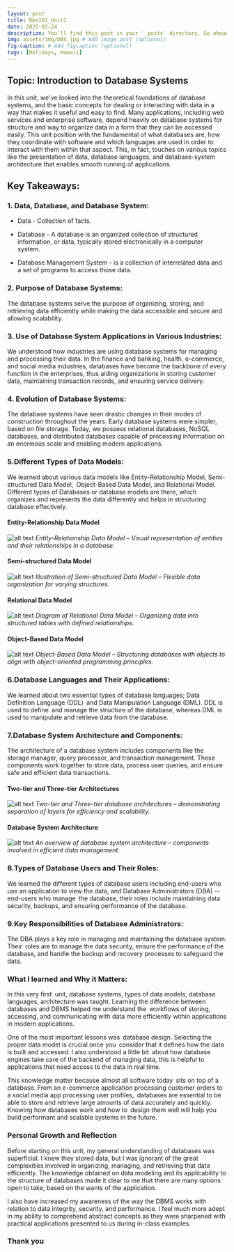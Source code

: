 ```yaml
---
layout: post
title: Dbs101_Unit1
date: 2025-02-24 
description: You’ll find this post in your `_posts` directory. Go ahead and edit it and re-build the site to see your changes. # Add post description (optional)
img: assets/img/DBS.jpg # Add image post (optional)
fig-caption: # Add figcaption (optional)
tags: [Holidays, Hawaii]
---
```

## Topic: Introduction to Database Systems

In this unit, we've looked into the theoretical foundations of database systems, and the basic concepts for dealing or interacting with data in a way that makes it useful and easy to find. Many applications, including web services and enterprise software, depend heavily on database systems for structure and way to organize data in a form that they can be accessed easily. This unit position with the fundamental of what databases are, how they coordinate with software and which languages are used in order to interact with them within that aspect. This, in fact, touches on various topics like the presentation of data, database languages, and database-system architecture that enables smooth running of applications.

## Key Takeaways:
### 1. Data, Database, and Database System:

- Data - Collection of facts.

- Database - A database is an organized collection of
  structured information, or data, typically stored
  electronically in a computer system.

- Database Management System - is a collection of
  interrelated data and a set of programs to access those
  data.

### 2. Purpose of Database Systems:

The database systems serve the purpose of organizing, storing, and retrieving data efficiently while making the data accessible and secure and allowing scalability.

### 3. Use of Database System Applications in Various Industries:

We understood how industries are using database systems for managing and processing their data. In the finance and banking, health, e-commerce, and social media industries, databases have become the backbone of every function in the enterprises, thus aiding organizations in storing customer data, maintaining transaction records, and ensuring service delivery.

### 4. Evolution of Database Systems:

The database systems have seen drastic changes in their modes of construction throughout the years. Early database systems were simpler, based on file storage. Today, we possess relational databases, NoSQL databases, and distributed databases capable of processing information on an enormous scale and enabling modern applications.

### 5.Different Types of Data Models:

We learned about various data models like Entity-Relationship Model, Semi-structured Data Model, Object-Based Data Model, and Relational Model. Different types of Databases or database models are there, which organizes and represents the data differently and helps in structuring database effectively.

#### Entity-Relationship Data Model
![alt text](<../assets/img/Entity Relational Model.jpg>)
*Entity-Relationship Data Model – Visual representation of entities and their relationships in a database.*

#### Semi-structured Data Model
![alt text](<../assets/img/Sime-structure Data-Model.jpg>)
*Illustration of Semi-structured Data Model – Flexible data organization for varying structures.*

#### Relational Data Model
![alt text](<../assets/img/Relational Data Mode.jpg>)
*Diagram of Relational Data Model – Organizing data into structured tables with defined relationships.*

#### Object-Based Data Model
![alt text](<../assets/img/Object Base Data Model.jpg>)
*Object-Based Data Model – Structuring databases with objects to align with object-oriented programming principles.*



### 6.Database Languages and Their Applications:

We learned about  two essential types of database languages;  Data Definition Language (DDL) and Data Manipulation Language (DML). DDL is used to define and manage the structure of the database, whereas DML is used to manipulate and retrieve data from the database.

### 7.Database System Architecture and Components:

The architecture of a database system includes components like the storage manager, query processor, and transaction management. These components work together to store data, process user queries, and ensure safe and efficient data transactions.

#### Two-tier and Three-tier Architectures
![alt text](../assets/img/Two%20tire%20and%20three%20tire.jpg)
*Two-tier and Three-tier database architectures – demonstrating separation of layers for efficiency and scalability.*


#### Database System Architecture
![alt text](<../assets/img/Database System Architecture.jpg>)
*An overview of database system architecture – components involved in efficient data management.*

### 8.Types of Database Users and Their Roles:

We learned the different types of database users including end-users who use an application to view the data, and Database Administrators (DBA) -- end-users who manage the database, their roles include maintaining data security, backups, and ensuring performance of the database.

### 9.Key Responsibilities of Database Administrators:

The DBA plays a key role in managing and maintaining the database system. Their roles are to manage the data security, ensure the performance of the database, and handle the backup and recovery processes to safeguard the data.

### What I learned and Why it Matters:

In this very first unit, database systems, types of data models, database languages, architecture was taught. Learning the difference between databases and DBMS helped me understand the workflows of storing, accessing, and communicating with data more efficiently within applications in modern applications.

One of the most important lessons was database design. Selecting the proper data model is crucial once you consider that it defines how the data is built and accessed. I also understood a little bit about how database engines take care of the backend of managing data, this is helpful to applications that need access to the data in real time.

 This knowledge matter because almost all software today sits on top of a database. From an e-commerce application processing customer orders to a social media app processing user profiles, databases are essential to be able to store and retrieve large amounts of data accurately and quickly. Knowing how databases work and how to design them well will help you build performant and scalable systems in the future.

###  Personal Growth and Reflection

Before starting on this unit, my general understanding of databases was superficial. I knew they stored data, but I was ignorant of the great complexities involved in organizing, managing, and retrieving that data efficiently. The knowledge obtained on data modeling and its applicability to the structure of databases made it clear to me that there are many options open to take, based on the wants of the application.

I also have increased my awareness of the way the DBMS works with relation to data integrity, security, and performance. I feel much more adept in my ability to comprehend abstract concepts as they were sharpened with practical applications presented to us during in-class examples.


### Thank you
